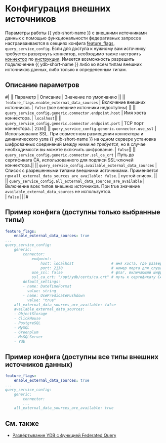 # Конфигурация внешних источников

Параметры работы {{ ydb-short-name }} с внешними источниками данных с помощью функциональности федеративных запросов настраиваиваются в секциях конфига [feature_flags](../../reference/configuration/feature_flags.md), `query_service_config`.
Если для доступа к нужному вам источнику требуется развернуть коннектор, необходимо также настроить [коннектор](architecture.md#connectors) по [инструкции](../../devops/deployment-options/manual/federated-queries/connector-deployment.md).
Имеется возможность разрешить подключение {{ ydb-short-name }} либо ко всем типам внешних источников данных, либо только к определенным типам.

## Описание параметров

#|
|| Параметр | Описание | Значение по умолчанию ||
|| `feature_flags.enable_external_data_sources`
| Включение внешних источников.
| `false` (все внешние источники недоступны) ||
|| `query_service_config.generic.connector.endpoint.host`
| Имя хоста коннектора.
| `localhost`||
|| `query_service_config.generic.connector.endpoint.port`
| TCP порт коннектора.
| `2130`||
|| `query_service_config.generic.connector.use_ssl`
| Использование SSL.
 При совместном размещении коннектора и динамического узла {{ ydb-short-name }} на одном сервере установка шифрованных соединений между ними *не требуется*, но в случае необходимости вы можете включить шифрование.
| `false`||
|| `query_service_config.generic.connector.ssl_ca_crt`
| Путь до сертификата CA, использованного для подписи SSL-ключей коннектора.||
|| `query_service_config.available_external_data_sources`
| Список с разрешенными типами внешними источниками.
Применяется при `all_external_data_sources_are_available: false`.
| пустой список. ||
|| `query_service_config.all_external_data_sources_are_available`
| Включение всех типов внешних источников.
При true значение `available_external_data_sources` не используется.  
| `false` ||
|#

## Пример конфига (доступны только выбранные типы)

```yaml
feature_flags:
    enable_external_data_sources: true
...
query_service_config:
    generic:
        connector:
            endpoint:
                host: localhost                 # имя хоста, где развернут коннектор
                port: 2130                      # номер порта для слушающего сокета коннектора
            use_ssl: false                      # флаг, включающий шифрование соединений
            ssl_ca_crt: "/opt/ydb/certs/ca.crt" # путь к сертификату CA
        default_settings:
        - name: DateTimeFormat
          value: string
        - name: UsePredicatePushdown
          value: "true"
    all_external_data_sources_are_available: false
    available_external_data_sources:
    - ObjectStorage
    - ClickHouse
    - PostgreSQL
    - MySQL
    - Greenplum
    - MsSQLServer
    - Ydb
```

## Пример конфига (доступны все типы внешних источников данных)

```yaml
feature_flags:
    enable_external_data_sources: true
...
query_service_config:
    generic:
        connector:
        ...
    all_external_data_sources_are_available: true
```

## См. также

- [Развёртывание YDB с функцией Federated Query](../../devops/deployment-options/manual/federated-queries/index.md)
